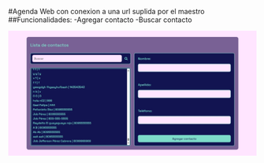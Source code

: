 #Agenda Web con conexion a una url suplida por el maestro
##Funcionalidades:
-Agregar contacto
-Buscar contacto

![capture](img/capture2.jpg)
